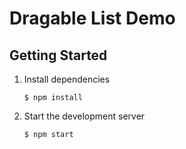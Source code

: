 # Dragable List Demo

## Getting Started

1. Install dependencies
    ```shell
    $ npm install
    ```

2. Start the development server
    ```shell
    $ npm start
    ```